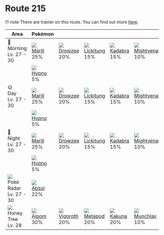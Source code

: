 # Route 215

!!! note
    There are trainer on this route. You can find out more [here](../../trainer_changes/route_215/).


Area                                          | Pokémon                       | &nbsp;                          | &nbsp;                           | &nbsp;                         | &nbsp;                           | &nbsp;                         | 
---                                           | ---                           | ---                             | ---                              | ---                            | ---                              | ---                            | 
🌅<br>Morning<br>Lv. 27 - 30                   | ![][183]<br> [Marill]<br> 25% | ![][096]<br> [Drowzee]<br> 20%  | ![][108]<br> [Lickitung]<br> 15% | ![][064]<br> [Kadabra]<br> 15% | ![][262]<br> [Mightyena]<br> 10% | ![][264]<br> [Linoone]<br> 10% | 
&nbsp;                                        | ![][097]<br> [Hypno]<br> 5%   | &nbsp;                          | &nbsp;                           | &nbsp;                         | &nbsp;                           | &nbsp;                         | 
🌞<br>Day<br>Lv. 27 - 30                       | ![][183]<br> [Marill]<br> 25% | ![][096]<br> [Drowzee]<br> 20%  | ![][108]<br> [Lickitung]<br> 15% | ![][064]<br> [Kadabra]<br> 15% | ![][262]<br> [Mightyena]<br> 10% | ![][264]<br> [Linoone]<br> 10% | 
&nbsp;                                        | ![][097]<br> [Hypno]<br> 5%   | &nbsp;                          | &nbsp;                           | &nbsp;                         | &nbsp;                           | &nbsp;                         | 
🌙<br>Night<br>Lv. 27 - 30                     | ![][183]<br> [Marill]<br> 25% | ![][096]<br> [Drowzee]<br> 20%  | ![][108]<br> [Lickitung]<br> 15% | ![][064]<br> [Kadabra]<br> 15% | ![][262]<br> [Mightyena]<br> 10% | ![][264]<br> [Linoone]<br> 10% | 
&nbsp;                                        | ![][097]<br> [Hypno]<br> 5%   | &nbsp;                          | &nbsp;                           | &nbsp;                         | &nbsp;                           | &nbsp;                         | 
![][poke-radar]<br> Poké Radar<br>Lv. 27 - 30 | ![][359]<br> [Absol]<br> 22%  | &nbsp;                          | &nbsp;                           | &nbsp;                         | &nbsp;                           | &nbsp;                         | 
![][honey]<br> Honey Tree<br>Lv. 28           | ![][190]<br> [Aipom]<br> 30%  | ![][288]<br> [Vigoroth]<br> 20% | ![][011]<br> [Metapod]<br> 20%   | ![][014]<br> [Kakuna]<br> 20%  | ![][446]<br> [Munchlax]<br> 10%  | &nbsp;                         | 

[Metapod]: ../../pokemon_changes/011/
[Kakuna]: ../../pokemon_changes/014/
[Kadabra]: ../../pokemon_changes/064/
[Drowzee]: ../../pokemon_changes/096/
[Hypno]: ../../pokemon_changes/097/
[Lickitung]: ../../pokemon_changes/108/
[Marill]: ../../pokemon_changes/183/
[Aipom]: ../../pokemon_changes/190/
[Mightyena]: ../../pokemon_changes/262/
[Linoone]: ../../pokemon_changes/264/
[Vigoroth]: ../../pokemon_changes/288/
[Absol]: ../../pokemon_changes/359/
[Munchlax]: ../../pokemon_changes/446/
[honey]: ../img/items/honey.png
[poke-radar]: ../img/items/poke-radar.png
[011]: ../img/pokemon/011.png
[014]: ../img/pokemon/014.png
[064]: ../img/pokemon/064.png
[096]: ../img/pokemon/096.png
[097]: ../img/pokemon/097.png
[108]: ../img/pokemon/108.png
[183]: ../img/pokemon/183.png
[190]: ../img/pokemon/190.png
[262]: ../img/pokemon/262.png
[264]: ../img/pokemon/264.png
[288]: ../img/pokemon/288.png
[359]: ../img/pokemon/359.png
[446]: ../img/pokemon/446.png
